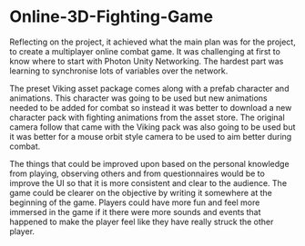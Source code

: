 # Online-3D-Fighting-Game

Reflecting on the project, it achieved what the main plan was for the project, to create a multiplayer online combat game. It was challenging at first to know where to start with Photon Unity Networking. The hardest part was learning to synchronise lots of variables over the network. 

The preset Viking asset package comes along with a prefab character and animations. This character was going to be used but new animations needed to be added for combat so instead it was better to download a new character pack with fighting animations from the asset store. The original camera follow that came with the Viking pack was also going to be used but it was better for a mouse orbit style camera to be used to aim better during combat.
  
The things that could be improved upon based on the personal knowledge from playing, observing others and from questionnaires would be to improve the UI so that it is more consistent and clear to the audience. The game could be clearer on the objective by writing it somewhere at the beginning of the game. Players could have more fun and feel more immersed in the game if it there were more sounds and events that happened to make the player feel like they have really struck the other player.  



